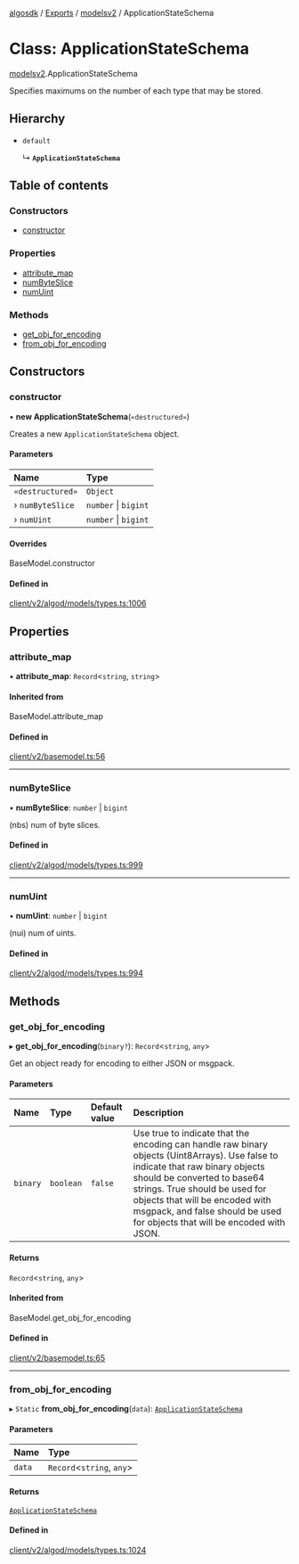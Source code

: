 [algosdk](../README.md) / [Exports](../modules.md) / [modelsv2](../modules/modelsv2.md) / ApplicationStateSchema

# Class: ApplicationStateSchema

[modelsv2](../modules/modelsv2.md).ApplicationStateSchema

Specifies maximums on the number of each type that may be stored.

## Hierarchy

- `default`

  ↳ **`ApplicationStateSchema`**

## Table of contents

### Constructors

- [constructor](modelsv2.ApplicationStateSchema.md#constructor)

### Properties

- [attribute\_map](modelsv2.ApplicationStateSchema.md#attribute_map)
- [numByteSlice](modelsv2.ApplicationStateSchema.md#numbyteslice)
- [numUint](modelsv2.ApplicationStateSchema.md#numuint)

### Methods

- [get\_obj\_for\_encoding](modelsv2.ApplicationStateSchema.md#get_obj_for_encoding)
- [from\_obj\_for\_encoding](modelsv2.ApplicationStateSchema.md#from_obj_for_encoding)

## Constructors

### constructor

• **new ApplicationStateSchema**(`«destructured»`)

Creates a new `ApplicationStateSchema` object.

#### Parameters

| Name | Type |
| :------ | :------ |
| `«destructured»` | `Object` |
| › `numByteSlice` | `number` \| `bigint` |
| › `numUint` | `number` \| `bigint` |

#### Overrides

BaseModel.constructor

#### Defined in

[client/v2/algod/models/types.ts:1006](https://github.com/algorand/js-algorand-sdk/blob/13a5d73/src/client/v2/algod/models/types.ts#L1006)

## Properties

### attribute\_map

• **attribute\_map**: `Record`<`string`, `string`\>

#### Inherited from

BaseModel.attribute\_map

#### Defined in

[client/v2/basemodel.ts:56](https://github.com/algorand/js-algorand-sdk/blob/13a5d73/src/client/v2/basemodel.ts#L56)

___

### numByteSlice

• **numByteSlice**: `number` \| `bigint`

(nbs) num of byte slices.

#### Defined in

[client/v2/algod/models/types.ts:999](https://github.com/algorand/js-algorand-sdk/blob/13a5d73/src/client/v2/algod/models/types.ts#L999)

___

### numUint

• **numUint**: `number` \| `bigint`

(nui) num of uints.

#### Defined in

[client/v2/algod/models/types.ts:994](https://github.com/algorand/js-algorand-sdk/blob/13a5d73/src/client/v2/algod/models/types.ts#L994)

## Methods

### get\_obj\_for\_encoding

▸ **get_obj_for_encoding**(`binary?`): `Record`<`string`, `any`\>

Get an object ready for encoding to either JSON or msgpack.

#### Parameters

| Name | Type | Default value | Description |
| :------ | :------ | :------ | :------ |
| `binary` | `boolean` | `false` | Use true to indicate that the encoding can handle raw binary objects (Uint8Arrays). Use false to indicate that raw binary objects should be converted to base64 strings. True should be used for objects that will be encoded with msgpack, and false should be used for objects that will be encoded with JSON. |

#### Returns

`Record`<`string`, `any`\>

#### Inherited from

BaseModel.get\_obj\_for\_encoding

#### Defined in

[client/v2/basemodel.ts:65](https://github.com/algorand/js-algorand-sdk/blob/13a5d73/src/client/v2/basemodel.ts#L65)

___

### from\_obj\_for\_encoding

▸ `Static` **from_obj_for_encoding**(`data`): [`ApplicationStateSchema`](modelsv2.ApplicationStateSchema.md)

#### Parameters

| Name | Type |
| :------ | :------ |
| `data` | `Record`<`string`, `any`\> |

#### Returns

[`ApplicationStateSchema`](modelsv2.ApplicationStateSchema.md)

#### Defined in

[client/v2/algod/models/types.ts:1024](https://github.com/algorand/js-algorand-sdk/blob/13a5d73/src/client/v2/algod/models/types.ts#L1024)
